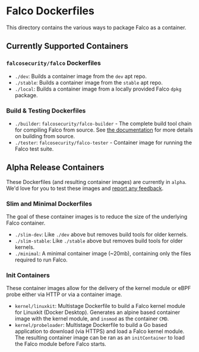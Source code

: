 # Falco Dockerfiles

This directory contains the various ways to package Falco as a container. 

## Currently Supported Containers

### `falcosecurity/falco` Dockerfiles
 - `./dev`: Builds a container image from the `dev` apt repo.
 - `./stable`: Builds a container image from the `stable` apt repo.
 - `./local`: Builds a container image from a locally provided Falco `dpkg` package.

### Build & Testing Dockerfiles
 - `./builder`: `falcosecurity/falco-builder` - The complete build tool chain for compiling Falco from source. See [the documentation](https://falco.org/docs/source/) for more details on building from source.
 - `./tester`: `falcosecurity/falco-tester` - Container image for running the Falco test suite.

## Alpha Release Containers

These Dockerfiles (and resulting container images) are currently in `alpha`. We'd love for you to test these images and [report any feedback](https://github.com/falcosecurity/falco/issues/new/choose).

### Slim and Minimal Dockerfiles
The goal of these container images is to reduce the size of the underlying Falco container. 
 - `./slim-dev`: Like `./dev` above but removes build tools for older kernels.
 - `./slim-stable`: Like `./stable` above but removes build tools for older kernels.
 - `./minimal`: A minimal container image (~20mb), containing only the files required to run Falco.

### Init Containers
These container images allow for the delivery of the kernel module or eBPF probe either via HTTP or via a container image.
 - `kernel/linuxkit`: Multistage Dockerfile to build a Falco kernel module for Linuxkit (Docker Desktop). Generates an alpine based container image with the kernel module, and `insmod` as the container `CMD`.  
 - `kernel/probeloader`: Multistage Dockerfile to build a Go based application to download (via HTTPS) and load a Falco kernel module. The resulting container image can be ran as an `initContainer` to load the Falco module before Falco starts.

